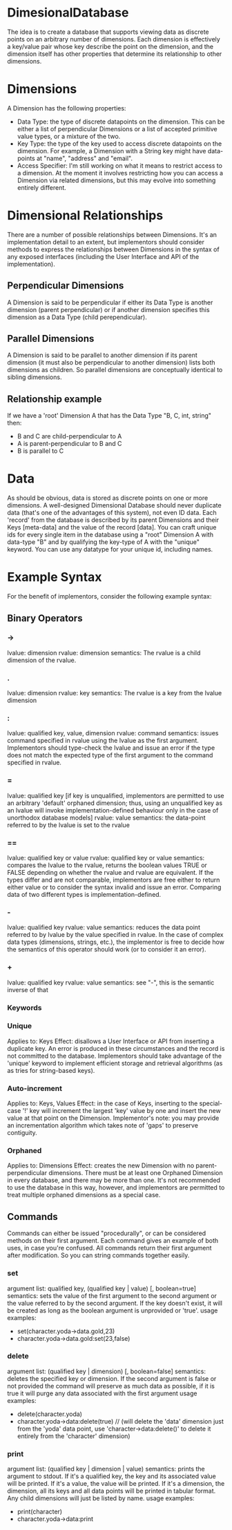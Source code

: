 DimesionalDatabase
==================

The idea is to create a database that supports viewing data as discrete points on an arbitrary number of dimensions.  Each dimension is effectively a key/value pair whose key describe the point on the dimension, and the dimension itself has other properties that determine its relationship to other dimensions.

# Dimensions
A Dimension has the following properties:
 - Data Type: the type of discrete datapoints on the dimension.  This can be either a list of perpendicular Dimensions or a list of accepted primitive value types, or a mixture of the two.
 - Key Type: the type of the key used to access discrete datapoints on the dimension.  For example, a Dimension with a String key might have data-points at "name", "address" and "email".
 - Access Specifier: I'm still working on what it means to restrict access to a dimension.  At the moment it involves restricting how you can access a Dimension via related dimensions, but this may evolve into something entirely different.

# Dimensional Relationships
There are a number of possible relationships between Dimensions.  It's an implementation detail to an extent, but implementors should consider methods to express the relationships between Dimensions in the syntax of any exposed interfaces (including the User Interface and API of the implementation).
## Perpendicular Dimensions
A Dimension is said to be perpendicular if either its Data Type is another dimension (parent perpendicular) or if another dimension specifies this dimension as a Data Type (child perependicular).
## Parallel Dimensions
A Dimension is said to be parallel to another dimension if its parent dimension (it must also be perpendicular to another dimension) lists both dimensions as children.  So parallel dimensions are conceptually identical to sibling dimensions.
## Relationship example
If we have a 'root' Dimension A that has the Data Type "B, C, int, string" then:
 - B and C are child-perpendicular to A
 - A is parent-perpendicular to B and C
 - B is parallel to C

# Data
As should be obvious, data is stored as discrete points on one or more dimensions.  A well-designed Dimensional Database should never duplicate data (that's one of the advantages of this system), not even ID data.  Each 'record' from the database is described by its parent Dimensions and their Keys [meta-data] and the value of the record [data].  You can craft unique ids for every single item in the database using a "root" Dimension A with data-type "B" and by qualifying the key-type of A with the "unique" keyword.  You can use any datatype for your unique id, including names.

# Example Syntax
For the benefit of implementors, consider the following example syntax:
## Binary Operators
### ->
lvalue: dimension
rvalue: dimension
semantics: The rvalue is a child dimension of the rvalue.
### .
lvalue: dimension
rvalue: key
semantics: The rvalue is a key from the lvalue dimension
### :
lvalue: qualified key, value, dimension
rvalue: command
semantics: issues command specified in rvalue using the lvalue as the first argument.  Implementors should type-check the lvalue and issue an error if the type does not match the expected type of the first argument to the command specified in rvalue.
### =
lvalue: qualified key [if key is unqualified, implementors are permitted to use an arbitrary 'default' orphaned dimension; thus, using an unqualified key as an lvalue will invoke implementation-defined behaviour only in the case of unorthodox database models]
rvalue: value
semantics: the data-point referred to by the lvalue is set to the rvalue
### ==
lvalue: qualified key or value
rvalue: qualified key or value
semantics: compares the lvalue to the rvalue, returns the boolean values TRUE or FALSE depending on whether the rvalue and rvalue are equivalent.  If the types differ and are not comparable, implementors are free either to return either value or to consider the syntax invalid and issue an error.  Comparing data of two different types is implementation-defined.
### -
lvalue: qualified key
rvalue: value
semantics: reduces the data point referred to by lvalue by the value specified in rvalue.  In the case of complex data types (dimensions, strings, etc.), the implementor is free to decide how the semantics of this operator should work (or to consider it an error).
### +
lvalue: qualified key
rvalue: value
semantics: see "-", this is the semantic inverse of that
### Keywords

### Unique
Applies to: Keys
Effect: disallows a User Interface or API from inserting a duplicate key.  An error is produced in these circumstances and the record is not committed to the database.  Implementors should take advantage of the 'unique' keyword to implement efficient storage and retrieval algorithms (as as tries for string-based keys).
### Auto-increment
Applies to: Keys, Values
Effect: in the case of Keys, inserting to the special-case '!' key will increment the largest 'key' value by one and insert the new value at that point on the Dimension.  Implementor's note: you may provide an incrementation algorithm which takes note of 'gaps' to preserve contiguity.
### Orphaned
Applies to: Dimensions
Effect: creates the new Dimension with no parent-perpendicular dimensions.  There must be at least one Orphaned Dimension in every database, and there may be more than one.  It's not recommended to use the database in this way, however, and implementors are permitted to treat multiple orphaned dimensions as a special case.
## Commands
Commands can either be issued "procedurally", or can be considered methods on their first argument.
Each command gives an example of both uses, in case you're confused.
All commands return their first argument after modification.  So you can string commands together easily.
### set
argument list: qualified key, (qualified key | value) [, boolean=true]
semantics: sets the value of the first argument to the second argument or the value referred to by the second argument.  If the key doesn't exist, it will be created as long as the boolean argument is unprovided or 'true'.
usage examples: 
 - set(character.yoda->data.gold,23)
 - character.yoda->data.gold:set(23,false)
### delete
argument list: (qualified key | dimension) [, boolean=false]
semantics: deletes the specified key or dimension.  If the second argument is false or not provided the command will preserve as much data as possible, if it is true it will purge any data associated with the first argument
usage examples:
 - delete(character.yoda)
 - character.yoda->data:delete(true) // (will delete the 'data' dimension just from the 'yoda' data point, use 'character->data:delete()' to delete it entirely from the 'character' dimension)
### print
argument list: (qualified key | dimension | value)
semantics: prints the argument to stdout.  If it's a qualified key, the key and its associated value will be printed.  If it's a value, the value will be printed.  If it's a dimension, the dimension, all its keys and all data points will be printed in tabular format.  Any child dimensions will just be listed by name.
usage examples:
 - print(character)
 - character.yoda->data:print
